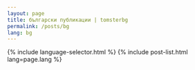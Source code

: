 ```yaml
---
layout: page
title: български публикации | tomsterbg
permalink: /posts/bg
lang: bg
---
```


{% include language-selector.html %}
{% include post-list.html lang=page.lang %}
